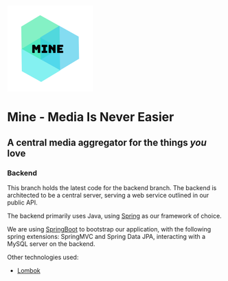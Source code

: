 ![Mine Logo](MineLogo.png)

# Mine - Media Is Never Easier

## A central media aggregator for the things _you_ love

### Backend

This branch holds the latest code for the backend branch. The backend is architected to be a central server, serving a web service outlined in our public API.

The backend primarily uses Java, using [Spring](https://spring.io) as our framework of choice.

We are using [SpringBoot](https://spring.io/projects/spring-boot) to bootstrap our application, with the following spring extensions: SpringMVC and Spring Data JPA, interacting with a MySQL server on the backend.

Other technologies used:

- [Lombok](https://projectlombok.org)
